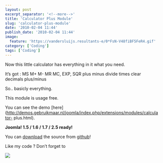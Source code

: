 ```yaml
---
layout: post
excerpt_separator: '<!--more-->'
title: 'Calculator Plus Module'
slug: 'calculator-plus-module'
date: '2010-02-04 11:44'
publish_date: '2010-02-04 11:44'
image:
  feature: 'https://vandersluijs.resultants-e/0*FsN-V48fiBF5FeR4.gif'
category: ['Coding']
tags: ['Coding']
---
```

Now this little calculator has everything in it what you need.

It’s got : MS M+ M- MR MC, EXP, SQR plus minus divide times clear decimals
plus/minus  
  
So.. basicly everything.  
  
This module is usage free.  
  
You can see the demo
[here](http://demos.gebruikmaar.nl/joomla/index.php/extensions/modules/calculator-
plus.html).  
  
 **Joomla! 1.5 / 1.6 / 1.7 / 2.5 ready!**

You can [download](https://github.com/tvdsluijs/calculator-plus) the source
from [github](https://github.com/tvdsluijs/calculator-plus)!

Like my code ? Don’t forget to

![](https://vandersluijs.resultants-e/0*FsN-V48fiBF5FeR4.gif)

